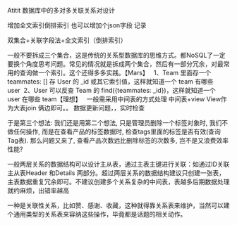 Atitit 数据库中的多对多关联关系对设计



增加全文索引倒排索引
也可以增加个json字段  记录



双集合+关联字段法+全文索引（倒排索引）

一般不要拆成三个集合，这是传统的关系型数据库的思维方式。都NoSQL了一定要换个角度思考问题。常见的情况就是拆成两个集合，然后有一部分冗余，对最常用的查询做一个索引。这个还得多多实践。【Mars】
 
1、Team 里面存一个 teammates: [] 存 User 的 _id 或其它索引值，这样就知道一个 team 有哪些 user 
2、User 可以反查 Team 的 find({teammates: _id})，这样就知道一个 user 在哪些 team【理想】
 
一般需采用中间表的方式处理
中间表+view
View作为大表join 俩边即可。。
数据更新问题，，实时检查

于是第三个想法:
我们还是用第二个想法, 只是管理员删除一个标签对象时, 我们不做任何操作, 而是在查看产品的标签数据时, 检查tags里面的标签是否有效(查询Tag表). 那么问题又来了, 查看产品次数远比删除标签的次数多, 岂不是又浪费效率性能?



一般两层关系的数据结构可以设计主从表，通过主表主键进行关联：如通过ID关联主从表Header 和Details 两部分。超过两层关系的数据结构建议只创建一张表，主表数据重复冗余即可。不建议创建多个关系复杂的中间表，表越多后期数据处理就约麻烦，出错率越高


一种是关联性关系，比如赞、感谢、收藏，这种就得靠关系表来维护，当然可以建个通用类型的关系表来容纳这些操作，毕竟都是话题的相关动作。
